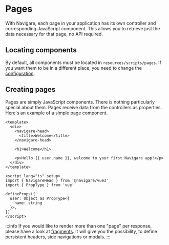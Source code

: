 # Pages

With Navigare, each page in your application has its own controller and corresponding JavaScript component. This allows you to retrieve just the data necessary for that page, no API required.

## Locating components

By default, all components must be located in `resources/scripts/pages`. If you want them to be in a different place, you need to change the [configuration](/guide/basics/configuration).

## Creating pages

Pages are simply JavaScript components. There is nothing particularly special about them. Pages receive data from the controllers as properties. Here's an example of a simple page component.

```vue
<template>
  <div>
    <navigare-head>
      <title>Welcome</title>
    </navigare-head>

    <h1>Welcome</h1>

    <p>Hello {{ user.name }}, welcome to your first Navigare app!</p>
  </div>
</template>

<script lang="ts" setup>
import { NavigareHead } from '@navigare/vue3'
import { PropType } from 'vue'

defineProps({
  user: Object as PropType<{
    name: string
  }>,
})
</script>
```

:::info
If you would like to render more than one "page" per response, please have a look at [fragments](/guide/basics/fragments). It will give you the possibility, to define persistent headers, side navigations or modals.
:::
